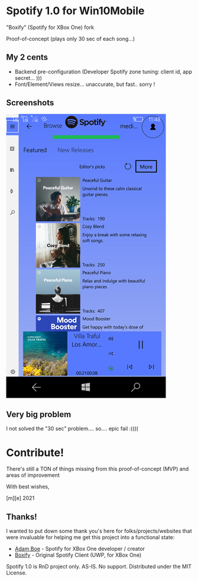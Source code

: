 # Spotify 1.0 for Win10Mobile

"Boxify" (Spotify for XBox One) fork

Proof-of-concept (plays only 30 sec of each song...)

## My 2 cents
* Backend pre-configuration (Developer Spotify zone tuning: client id, app secret... )))
* Font/Element/Views resize... unaccurate, but fast.. sorry !


## Screenshots
![Shot 1](Images/shot1.png)


## Very big problem
I not solved the "30 sec" problem.... so.... epic fail :((((

# Contribute!
There's still a TON of things missing from this proof-of-concept (MVP) and areas of improvement 

With best wishes,

  [m][e] 2021

## Thanks!
I wanted to put down some thank you's here for folks/projects/websites that were invaluable for helping me get this project into a functional state:
- [Adam Boe](https://github.com/aboe026/) - Spotify for XBox One developer / creator
- [Boxify](https://github.com/aboe026/boxify/) - Original Spotify Client (UWP, for XBox One)


Spotify 1.0 is RnD project only. AS-IS. No support. Distributed under the MIT License.  